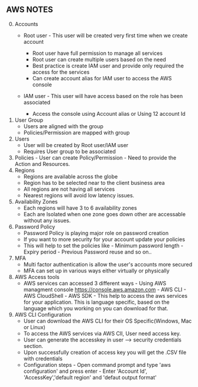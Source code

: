 ## AWS NOTES
0. Accounts
    - Root user - This user will be created very first time when we create account
        - Root user have full permission to manage all services
        - Root user can create multiple users based on the need
        - Best practice is create IAM user and provide only required the access for the services
        - Can create account alias for IAM user to access the AWS console
          
    - IAM user - This user will have access based on the role has been associated
        - Access the console using Account alias or Using 12 account Id
1. User Group
     - Users are aligned with the group
     - Policies/Permission are mapped with group 
2. Users
     - User will be created by Root user/IAM user
     - Requires User group to be associated  
3. Policies
       - User can create Policy/Permission
       - Need to provide the Action and Resources. 
4. Regions
    - Regions are available across the globe
    - Region has to be selected near to the client business area
    - All regions are not having all services
    - Nearest regions will avoid low latency issues. 
5. Availability Zones
   - Each regions will have 3 to 6 availability zones
   - Each are Isolated when one zone goes down other are accessable without any issues.
6. Password Policy
   - Password Policy is playing major role on password creation
   - If you want to more security for your account update your policies
   - This will help to set the policies like
         - Minimum password length
         - Expiry period
         - Previous Password reuse and so on..
7. MFA
   - Multi factor authentication is allow the user's accounts more secured
   - MFA can set up in various ways either virtually or physically
8. AWS Access tools
    - AWS services can accessed 3 different ways
          - Using AWS managment console https://console.aws.amazon.com
          - AWS CLI
          - AWS CloudShell
          - AWS SDK - This help to access the aws services for your application. This is language specific, based on the language which you working on you can download for that.
9. AWS CLI Configuration
      - User can download the AWS CLI for their OS Specific(Windows, Mac or Linux)
      - To access the AWS services via AWS ClI, User need access key.
      - User can generate the accesskey in user --> security credentials section.
      - Upon successfully creation of access key you will get the .CSV file with credentials
      - Configuration steps
            - Open command prompt and type 'aws configuration' and press enter
            - Enter 'Account Id', 'AccessKey','default region' and 'defaut output format'
    
   

